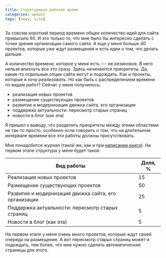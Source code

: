 ```yaml
---
title: Структурируя рабочее время
categories: update
tags: [news, site]
---
```


За совсем короткий период времени общее количество идей для сайта
превысило 60.  И это только то, что мне было бы интересно сделать с
точки зрения организации самого сайта.  А еще у меня больше 40
проектов, которые уже ждут размещения и есть идеи о том, что делать
дальше.

А количество времени, которое у меня есть --- не резиновое.  В него
нельзя впихнуть все это сразу.  Здесь начинаются приоритеты.  Да,
какие-то отдельные опции сайта могут и подождать.  Как и проекты,
которые я *хочу реализовать*.  Но как быть с распределением времени по
видам работ?  Сейчас у меня получилось:
- реализация новых проектов
- размещение существующих проектов
- развитие и модернизация движка сайта, его организации
- поддержка актуальности: пересмотр старых страниц
- новости в блог (как эта)

Я пришел к выводу, что разделить приоритеты между этими областями не
так-то просто, особенно если говорить о том, что на длительном
интервале времени все эти работы должны присутствовать.

Мне понадобится журнал (такой же, как и при [написании книги]()).
На первом этапе структура у меня будет такой:

| Вид работы                                            | Доля, % |
|-------------------------------------------------------|---------|
| Реализация новых проектов                             | 15      |
| Размещение существующих проектов                      | 50      |
| Развитие и модернизация движка сайта, его организации | 25      |
| Поддержка актуальности: пересмотр старых страниц      | 5       |
| Новости в блог (как эта)                              | 5       |

На первом этапе у меня очень много проектов, которые ждут своей
очереди на размещение.  А вот пересмотр старых страниц может и
подождать, тем более, что мне нужно сделать автоматические страницы
для этого.
